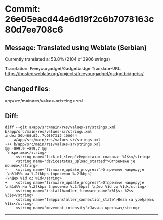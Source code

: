 # Commit: 26e05eacd44e6d19f2c6b7078163c80d7ee708c6
## Message: Translated using Weblate (Serbian)

Currently translated at 53.8% (2104 of 3906 strings)

Translation: Freeyourgadget/Gadgetbridge
Translate-URL: https://hosted.weblate.org/projects/freeyourgadget/gadgetbridge/sr/
## Changed files:
app/src/main/res/values-sr/strings.xml

## Diff:
```
diff --git a/app/src/main/res/values-sr/strings.xml b/app/src/main/res/values-sr/strings.xml
index 56b488c85..7c6897313 100644
--- a/app/src/main/res/values-sr/strings.xml
+++ b/app/src/main/res/values-sr/strings.xml
@@ -899,9 +899,7 @@
 \nкретања</string>
     <string name="lack_of_sleep">Недостатак спавања: %1$s</string>
     <string name="devicestatus_upload_started">Отпремање је почело</string>
-    <string name="firmware_update_progress">Отпремање напредује
-\n%1d%% на %.2fkbps (просечно %.2fkbps)
-\nДео %1d од %1d</string>
+    <string name="firmware_update_progress">Отпремање напредује \n%1d%% на %.2fkbps (просечно %.2fkbps) \nДео %1d од %1d</string>
     <string name="installhandler_firmware_name">%1$s: %2$s %3$s</string>
     <string name="fwappinstaller_connection_state">Веза са уређајем: %1$s</string>
     <string name="movement_intensity">Јачина кретања</string>
```
-----------------------------------
